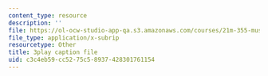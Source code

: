 ```yaml
---
content_type: resource
description: ''
file: https://ol-ocw-studio-app-qa.s3.amazonaws.com/courses/21m-355-musical-improvisation-spring-2013/c3c4eb59cc5275c58937428301761154_qsEYV-yD0H0.srt
file_type: application/x-subrip
resourcetype: Other
title: 3play caption file
uid: c3c4eb59-cc52-75c5-8937-428301761154
---
```

